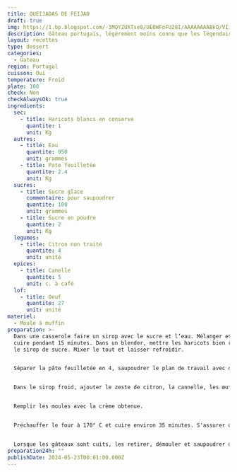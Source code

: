 ```yaml
---
title: QUEIJADAS DE FEIJAO
draft: true
img: https://1.bp.blogspot.com/-3MQYZUXTse8/UEOWFoFU28I/AAAAAAAABkQ/VIij9QCy2sU/s1600/Queijadas+de+Feija%CC%83o.jpg
description: Gâteau portugais, légèrement moins connu que les légendaires Pastéis de nata
layout: recettes
type: dessert
categories:
  - Gateau
region: Portugal
cuisson: Oui
temperature: Froid
plate: 100
check: Non
checkAlwaysOk: true
ingredients:
  sec:
    - title: Haricots blancs en conserve
      quantite: 1
      unit: Kg
  autres:
    - title: Eau
      quantite: 950
      unit: grammes
    - title: Pate feuilletée
      quantite: 2.4
      unit: Kg
  sucres:
    - title: Sucre glace
      commentaire: pour saupoudrer
      quantite: 100
      unit: grammes
    - title: Sucre en poudre
      quantite: 2
      unit: Kg
  legumes:
    - title: Citron non traité
      quantite: 4
      unit: unité
  epices:
    - title: Canelle
      quantite: 5
      unit: c. à café
  lof:
    - title: Oeuf
      quantite: 27
      unit: unité
materiel:
  - Moule à muffin
preparation: >-
  Dans une casserole faire un sirop avec le sucre et l’eau. Mélanger et laisser
  cuire pendant 15 minutes. Dans un blender, mettre les haricots bien rincés et
  le sirop de sucre. Mixer le tout et laisser refroidir. 


  Séparer la pâte feuilletée en 4, saupoudrer le plan de travail avec de la farine et étirer les pâtes. Rouler ensuite la pâte feuilletée sur elle-même pour faire un rouleau. Faire des tronçons de 2 cm d’épaisseur. Placez chaque tranche dans le moule préalablement graissé avec du beurre. Bien appuyer avec le pouce de manière à étirer la pâte vers le haut du moule. 


  Dans le sirop froid, ajouter le zeste de citron, la cannelle, les œufs. Mixer le tout dans le blender. 


  Remplir les moules avec la crème obtenue. 


  Préchauffer le four à 170° C et cuire environ 35 minutes. S'assurer que les gâteaux soient bien cuits en les piquant avec un cure-dent. 


  Lorsque les gâteaux sont cuits, les retirer, démouler et saupoudrer de sucre glace.
preparation24h: ""
publishDate: 2024-05-23T00:01:00.000Z
---
```

